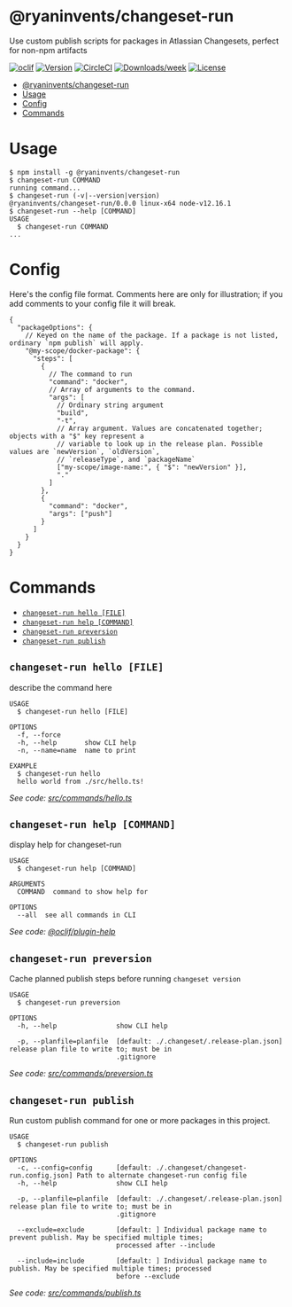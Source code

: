 # @ryaninvents/changeset-run

Use custom publish scripts for packages in Atlassian Changesets, perfect for non-npm artifacts

[![oclif](https://img.shields.io/badge/cli-oclif-brightgreen.svg)](https://oclif.io)
[![Version](https://img.shields.io/npm/v/@ryaninvents/changeset-run.svg)](https://npmjs.org/package/@ryaninvents/changeset-run)
[![CircleCI](https://circleci.com/gh/ryaninvents/changeset-run/tree/master.svg?style=shield)](https://circleci.com/gh/ryaninvents/changeset-run/tree/master)
[![Downloads/week](https://img.shields.io/npm/dw/@ryaninvents/changeset-run.svg)](https://npmjs.org/package/@ryaninvents/changeset-run)
[![License](https://img.shields.io/npm/l/@ryaninvents/changeset-run.svg)](https://github.com/ryaninvents/changeset-run/blob/master/package.json)

<!-- toc -->

- [@ryaninvents/changeset-run](#ryaninventschangeset-run)
- [Usage](#usage)
- [Config](#config)
- [Commands](#commands)
  <!-- tocstop -->

# Usage

<!-- usage -->

```sh-session
$ npm install -g @ryaninvents/changeset-run
$ changeset-run COMMAND
running command...
$ changeset-run (-v|--version|version)
@ryaninvents/changeset-run/0.0.0 linux-x64 node-v12.16.1
$ changeset-run --help [COMMAND]
USAGE
  $ changeset-run COMMAND
...
```

<!-- usagestop -->

# Config

Here's the config file format. Comments here are only for illustration; if you add comments to your config file it will break.

```jsonc
{
  "packageOptions": {
    // Keyed on the name of the package. If a package is not listed, ordinary `npm publish` will apply.
    "@my-scope/docker-package": {
      "steps": [
        {
          // The command to run
          "command": "docker",
          // Array of arguments to the command.
          "args": [
            // Ordinary string argument
            "build",
            "-t",
            // Array argument. Values are concatenated together; objects with a "$" key represent a
            // variable to look up in the release plan. Possible values are `newVersion`, `oldVersion`,
            // `releaseType`, and `packageName`
            ["my-scope/image-name:", { "$": "newVersion" }],
            "."
          ]
        },
        {
          "command": "docker",
          "args": ["push"]
        }
      ]
    }
  }
}
```

# Commands

<!-- commands -->

- [`changeset-run hello [FILE]`](#changeset-run-hello-file)
- [`changeset-run help [COMMAND]`](#changeset-run-help-command)
- [`changeset-run preversion`](#changeset-run-preversion)
- [`changeset-run publish`](#changeset-run-publish)

## `changeset-run hello [FILE]`

describe the command here

```
USAGE
  $ changeset-run hello [FILE]

OPTIONS
  -f, --force
  -h, --help       show CLI help
  -n, --name=name  name to print

EXAMPLE
  $ changeset-run hello
  hello world from ./src/hello.ts!
```

_See code: [src/commands/hello.ts](https://github.com/ryaninvents/changeset-run/blob/v0.0.0/src/commands/hello.ts)_

## `changeset-run help [COMMAND]`

display help for changeset-run

```
USAGE
  $ changeset-run help [COMMAND]

ARGUMENTS
  COMMAND  command to show help for

OPTIONS
  --all  see all commands in CLI
```

_See code: [@oclif/plugin-help](https://github.com/oclif/plugin-help/blob/v2.2.3/src/commands/help.ts)_

## `changeset-run preversion`

Cache planned publish steps before running `changeset version`

```
USAGE
  $ changeset-run preversion

OPTIONS
  -h, --help               show CLI help

  -p, --planfile=planfile  [default: ./.changeset/.release-plan.json] release plan file to write to; must be in
                           .gitignore
```

_See code: [src/commands/preversion.ts](https://github.com/ryaninvents/changeset-run/blob/master/src/commands/preversion.ts)_

## `changeset-run publish`

Run custom publish command for one or more packages in this project.

```
USAGE
  $ changeset-run publish

OPTIONS
  -c, --config=config      [default: ./.changeset/changeset-run.config.json] Path to alternate changeset-run config file
  -h, --help               show CLI help

  -p, --planfile=planfile  [default: ./.changeset/.release-plan.json] release plan file to write to; must be in
                           .gitignore

  --exclude=exclude        [default: ] Individual package name to prevent publish. May be specified multiple times;
                           processed after --include

  --include=include        [default: ] Individual package name to publish. May be specified multiple times; processed
                           before --exclude
```

_See code: [src/commands/publish.ts](https://github.com/ryaninvents/changeset-run/blob/master/src/commands/publish.ts)_

<!-- commandsstop -->
